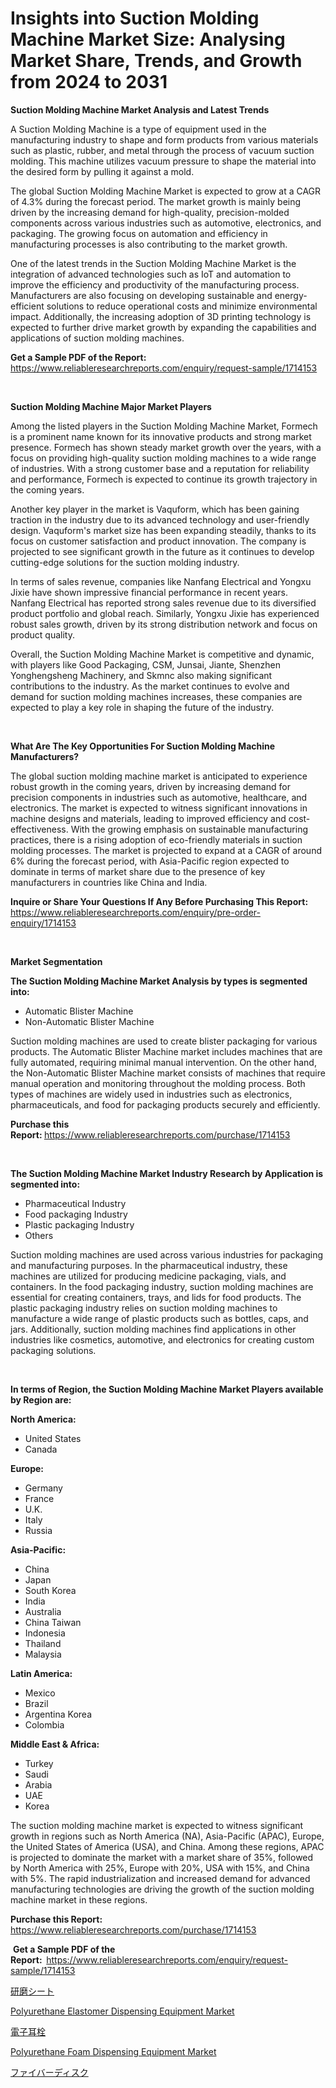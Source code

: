<p><h1>Insights into Suction Molding Machine Market Size: Analysing Market Share, Trends, and Growth from 2024 to 2031</h1></p><p><strong>Suction Molding Machine Market Analysis and Latest Trends</strong></p>
<p><p>A Suction Molding Machine is a type of equipment used in the manufacturing industry to shape and form products from various materials such as plastic, rubber, and metal through the process of vacuum suction molding. This machine utilizes vacuum pressure to shape the material into the desired form by pulling it against a mold.</p><p>The global Suction Molding Machine Market is expected to grow at a CAGR of 4.3% during the forecast period. The market growth is mainly being driven by the increasing demand for high-quality, precision-molded components across various industries such as automotive, electronics, and packaging. The growing focus on automation and efficiency in manufacturing processes is also contributing to the market growth.</p><p>One of the latest trends in the Suction Molding Machine Market is the integration of advanced technologies such as IoT and automation to improve the efficiency and productivity of the manufacturing process. Manufacturers are also focusing on developing sustainable and energy-efficient solutions to reduce operational costs and minimize environmental impact. Additionally, the increasing adoption of 3D printing technology is expected to further drive market growth by expanding the capabilities and applications of suction molding machines.</p></p>
<p><strong>Get a Sample PDF of the Report:&nbsp;</strong> <a href="https://www.reliableresearchreports.com/enquiry/request-sample/1714153">https://www.reliableresearchreports.com/enquiry/request-sample/1714153</a></p>
<p>&nbsp;</p>
<p><strong>Suction Molding Machine Major Market Players</strong></p>
<p><p>Among the listed players in the Suction Molding Machine Market, Formech is a prominent name known for its innovative products and strong market presence. Formech has shown steady market growth over the years, with a focus on providing high-quality suction molding machines to a wide range of industries. With a strong customer base and a reputation for reliability and performance, Formech is expected to continue its growth trajectory in the coming years.</p><p>Another key player in the market is Vaquform, which has been gaining traction in the industry due to its advanced technology and user-friendly design. Vaquform's market size has been expanding steadily, thanks to its focus on customer satisfaction and product innovation. The company is projected to see significant growth in the future as it continues to develop cutting-edge solutions for the suction molding industry.</p><p>In terms of sales revenue, companies like Nanfang Electrical and Yongxu Jixie have shown impressive financial performance in recent years. Nanfang Electrical has reported strong sales revenue due to its diversified product portfolio and global reach. Similarly, Yongxu Jixie has experienced robust sales growth, driven by its strong distribution network and focus on product quality.</p><p>Overall, the Suction Molding Machine Market is competitive and dynamic, with players like Good Packaging, CSM, Junsai, Jiante, Shenzhen Yonghengsheng Machinery, and Skmnc also making significant contributions to the industry. As the market continues to evolve and demand for suction molding machines increases, these companies are expected to play a key role in shaping the future of the industry.</p></p>
<p>&nbsp;</p>
<p><strong>What Are The Key Opportunities For Suction Molding Machine Manufacturers?</strong></p>
<p><p>The global suction molding machine market is anticipated to experience robust growth in the coming years, driven by increasing demand for precision components in industries such as automotive, healthcare, and electronics. The market is expected to witness significant innovations in machine designs and materials, leading to improved efficiency and cost-effectiveness. With the growing emphasis on sustainable manufacturing practices, there is a rising adoption of eco-friendly materials in suction molding processes. The market is projected to expand at a CAGR of around 6% during the forecast period, with Asia-Pacific region expected to dominate in terms of market share due to the presence of key manufacturers in countries like China and India.</p></p>
<p><strong>Inquire or Share Your Questions If Any Before Purchasing This Report:</strong> <a href="https://www.reliableresearchreports.com/enquiry/pre-order-enquiry/1714153">https://www.reliableresearchreports.com/enquiry/pre-order-enquiry/1714153</a></p>
<p>&nbsp;</p>
<p><strong>Market Segmentation</strong></p>
<p><strong>The Suction Molding Machine Market Analysis by types is segmented into:</strong></p>
<p><ul><li>Automatic Blister Machine</li><li>Non-Automatic Blister Machine</li></ul></p>
<p><p>Suction molding machines are used to create blister packaging for various products. The Automatic Blister Machine market includes machines that are fully automated, requiring minimal manual intervention. On the other hand, the Non-Automatic Blister Machine market consists of machines that require manual operation and monitoring throughout the molding process. Both types of machines are widely used in industries such as electronics, pharmaceuticals, and food for packaging products securely and efficiently.</p></p>
<p><strong>Purchase this Report:&nbsp;</strong><a href="https://www.reliableresearchreports.com/purchase/1714153">https://www.reliableresearchreports.com/purchase/1714153</a></p>
<p>&nbsp;</p>
<p><strong>The Suction Molding Machine Market Industry Research by Application is segmented into:</strong></p>
<p><ul><li>Pharmaceutical Industry</li><li>Food packaging Industry</li><li>Plastic packaging Industry</li><li>Others</li></ul></p>
<p><p>Suction molding machines are used across various industries for packaging and manufacturing purposes. In the pharmaceutical industry, these machines are utilized for producing medicine packaging, vials, and containers. In the food packaging industry, suction molding machines are essential for creating containers, trays, and lids for food products. The plastic packaging industry relies on suction molding machines to manufacture a wide range of plastic products such as bottles, caps, and jars. Additionally, suction molding machines find applications in other industries like cosmetics, automotive, and electronics for creating custom packaging solutions.</p></p>
<p>&nbsp;</p>
<p><strong>In terms of Region, the Suction Molding Machine Market Players available by Region are:</strong></p>
<p>
    <p> <strong> North America: </strong>
        <ul>
            <li>United States</li>
            <li>Canada</li>
        </ul>
        </p> 
    <p> <strong> Europe: </strong>
        <ul>
            <li>Germany</li>
            <li>France</li>
            <li>U.K.</li>
            <li>Italy</li>
            <li>Russia</li>
        </ul>
        </p> 
    <p> <strong> Asia-Pacific: </strong>
        <ul>
            <li>China</li>
            <li>Japan</li>
            <li>South Korea</li>
            <li>India</li>
            <li>Australia</li>
            <li>China Taiwan</li>
            <li>Indonesia</li>
            <li>Thailand</li>
            <li>Malaysia</li>
        </ul>
        </p> 
    <p> <strong> Latin America: </strong>
        <ul>
            <li>Mexico</li>
            <li>Brazil</li>
            <li>Argentina Korea</li>
            <li>Colombia</li>
        </ul>
        </p> 
    <p> <strong> Middle East & Africa: </strong>
        <ul>
            <li>Turkey</li>
            <li>Saudi</li>
            <li>Arabia</li>
            <li>UAE</li>
            <li>Korea</li>
        </ul>
    </p>
    </p>
<p><p>The suction molding machine market is expected to witness significant growth in regions such as North America (NA), Asia-Pacific (APAC), Europe, the United States of America (USA), and China. Among these regions, APAC is projected to dominate the market with a market share of 35%, followed by North America with 25%, Europe with 20%, USA with 15%, and China with 5%. The rapid industrialization and increased demand for advanced manufacturing technologies are driving the growth of the suction molding machine market in these regions.</p></p>
<p><strong>Purchase this Report: </strong><a href="https://www.reliableresearchreports.com/purchase/1714153">https://www.reliableresearchreports.com/purchase/1714153</a></p>
<p>&nbsp;<strong>Get a Sample PDF of the Report:&nbsp;&nbsp;</strong><a href="https://www.reliableresearchreports.com/enquiry/request-sample/1714153">https://www.reliableresearchreports.com/enquiry/request-sample/1714153</a></p>
<p><strong></strong></p>
<p><p><a href="https://github.com/zekaoe592392/Market-Research-Report-List-1/blob/main/3599446183233.md">研磨シート</a></p><p><a href="https://github.com/kathiaseamanalvaradovlprc2h/Market-Research-Report-List-1/blob/main/polyurethane-elastomer-dispensing-equipment-market.md">Polyurethane Elastomer Dispensing Equipment Market</a></p><p><a href="https://github.com/cnnriuez22368/Market-Research-Report-List-1/blob/main/8633479183234.md">電子耳栓</a></p><p><a href="https://github.com/GroverBarry/Market-Research-Report-List-4/blob/main/polyurethane-foam-dispensing-equipment-market.md">Polyurethane Foam Dispensing Equipment Market</a></p><p><a href="https://github.com/cnnriuez22368/Market-Research-Report-List-1/blob/main/6936002183232.md">ファイバーディスク</a></p></p>